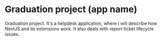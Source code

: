# Graduation project (app name)
Graduation project. It's a helpdesk application, where I will describe how NextJS and its extensions work. It also deals with report ticket lifecycle issues.

